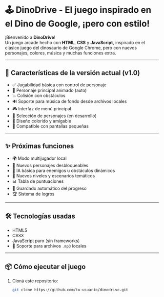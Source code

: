 # 🕹️ DinoDrive - El juego inspirado en el Dino de Google, ¡pero con estilo!

¡Bienvenido a **DinoDrive**!  
Un juego arcade hecho con **HTML**, **CSS** y **JavaScript**, inspirado en el clásico juego del dinosaurio de Google Chrome, pero con nuevos personajes, colores, música y muchas funciones extra.

---

## 🚗 Características de la versión actual (v1.0)

- ✅ Jugabilidad básica con control de personaje
- 🚗 Personaje principal animado (auto)
- 💥 Colisión con obstáculos
- 🔊 Soporte para música de fondo desde archivos locales
- 🎮 Interfaz de menú principal
- 🧍 Selección de personajes (en desarrollo)
- 🎨 Diseño colorido y amigable
- 📱 Compatible con pantallas pequeñas

---

## ✨ Próximas funciones

- 🌍 Modo multijugador local
- 🧍 Nuevos personajes desbloqueables
- 🧠 IA básica para enemigos u obstáculos dinámicos
- 🏁 Nuevos niveles y escenarios temáticos
- 📊 Tabla de puntuaciones
- 💾 Guardado automático del progreso
- 🏆 Sistema de logros

---

## 🛠️ Tecnologías usadas

- HTML5
- CSS3
- JavaScript puro (sin frameworks)
- 🎵 Soporte para archivos `.mp3` locales

---

## 📦 Cómo ejecutar el juego

1. Cloná este repositorio:
   ```bash
   git clone https://github.com/tu-usuario/dinodrive.git
